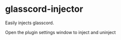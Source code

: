 # glasscord-injector

Easily injects glasscord.

Open the plugin settings window to inject and uninject